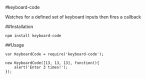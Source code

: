#keyboard-code

Watches for a defined set of keyboard inputs then fires a callback


##Installation

    npm install keyboard-code


##Usage

    var KeyboardCode = require('keyboard-code');

    new KeyboardCode([13, 13, 13], function(){
        alert('Enter 3 times!');
    });
